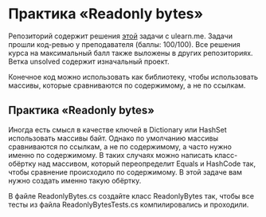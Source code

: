 ﻿
# ﻿Практика «Readonly bytes»
Репозиторий содержит решения [этой](https://ulearn.me/course/basicprogramming2/Praktika_Eksponentsial_noe_sglazhivanie__c334ede2-2c35-4fcb-94cb-fb1c48e3e7bb) задачи с ulearn.me.
Задачи прошли код-ревью у преподавателя (баллы: 100/100). Все решения курса на максимальный балл также выложены в других репозиториях.
Ветка unsolved содержит изначальный проект.

Конечное код можно использовать как библиотеку, чтобы использовать массивы, которые сравниваются по содержимому, а не по ссылкам.

## Практика «Readonly bytes»

Иногда есть смысл в качестве ключей в Dictionary или HashSet использовать массивы байт. Однако по умолчанию массивы сравниваются по ссылкам, а не по содержимому, а часто нужно именно по содержимому. В таких случаях можно написать класс-обёртку над массивом, который переопределит Equals и HashCode так, чтобы сравнение происходило по содержимому. В этой задаче вам нужно создать именно такую обёртку.

В файле ReadonlyBytes.cs создайте класс ReadonlyBytes так, чтобы все тесты из файла ReadonlyBytesTests.cs компилировались и проходили.

